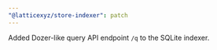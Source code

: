 ```yaml
---
"@latticexyz/store-indexer": patch
---
```


Added Dozer-like query API endpoint `/q` to the SQLite indexer.
